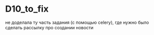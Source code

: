 # D10_to_fix

не доделала ту часть задания (с помощью celery), где нужно было сделать рассылку про создании новости
